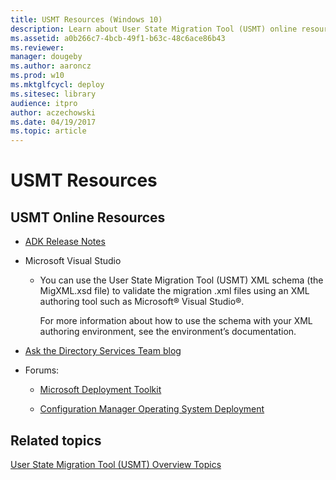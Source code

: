 ```yaml
---
title: USMT Resources (Windows 10)
description: Learn about User State Migration Tool (USMT) online resources, including Microsoft Visual Studio and forums.
ms.assetid: a0b266c7-4bcb-49f1-b63c-48c6ace86b43
ms.reviewer: 
manager: dougeby
ms.author: aaroncz
ms.prod: w10
ms.mktglfcycl: deploy
ms.sitesec: library
audience: itpro
author: aczechowski
ms.date: 04/19/2017
ms.topic: article
---
```


# USMT Resources


## USMT Online Resources


-   [ADK Release Notes](/windows-hardware/get-started/what-s-new-in-kits-and-tools)

-   Microsoft Visual Studio

    -   You can use the User State Migration Tool (USMT) XML schema (the MigXML.xsd file) to validate the migration .xml files using an XML authoring tool such as Microsoft® Visual Studio®.

        For more information about how to use the schema with your XML authoring environment, see the environment’s documentation.

-   [Ask the Directory Services Team blog](/archive/blogs/askds/)

-   Forums:

    -   [Microsoft Deployment Toolkit](https://go.microsoft.com/fwlink/p/?LinkId=226386)

    -   [Configuration Manager Operating System Deployment](https://go.microsoft.com/fwlink/p/?LinkId=226388)

## Related topics


[User State Migration Tool (USMT) Overview Topics](usmt-topics.md)

 

 
